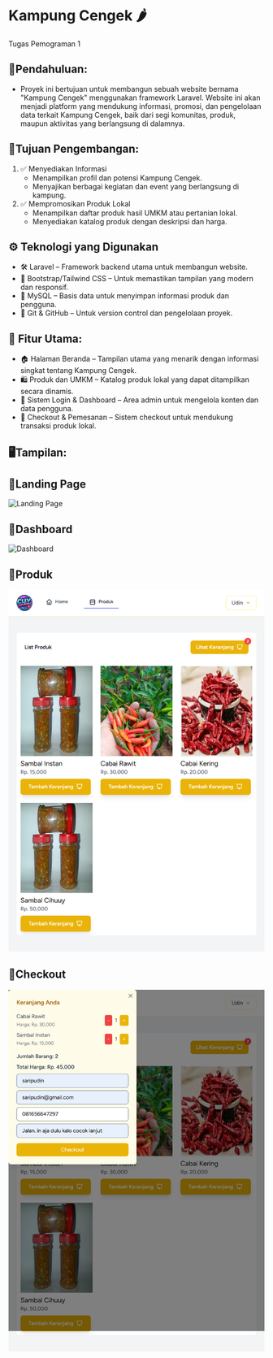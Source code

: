 # Kampung Cengek 🌶
Tugas Pemograman 1


## 📢Pendahuluan:
- Proyek ini bertujuan untuk membangun sebuah website bernama "Kampung Cengek" menggunakan framework Laravel. Website ini akan menjadi platform yang mendukung informasi, promosi, dan pengelolaan data terkait Kampung Cengek, baik dari segi komunitas, produk, maupun aktivitas yang berlangsung di dalamnya.


## 📌Tujuan Pengembangan:
1. ✅ Menyediakan Informasi
   - Menampilkan profil dan potensi Kampung Cengek.
   - Menyajikan berbagai kegiatan dan event yang berlangsung di kampung.
2. ✅ Mempromosikan Produk Lokal
   - Menampilkan daftar produk hasil UMKM atau pertanian lokal.
   - Menyediakan katalog produk dengan deskripsi dan harga.

  
## ⚙️ Teknologi yang Digunakan
- 🛠 Laravel – Framework backend utama untuk membangun website.
- 🎨 Bootstrap/Tailwind CSS – Untuk memastikan tampilan yang modern dan responsif.
- 💾 MySQL – Basis data untuk menyimpan informasi produk dan pengguna.
- 🔄 Git & GitHub – Untuk version control dan pengelolaan proyek.


## 🚀 Fitur Utama:
- 🏠 Halaman Beranda – Tampilan utama yang menarik dengan informasi singkat tentang Kampung Cengek.
- 🛍 Produk dan UMKM – Katalog produk lokal yang dapat ditampilkan secara dinamis.
- 🔐 Sistem Login & Dashboard – Area admin untuk mengelola konten dan data pengguna.
- 🛒 Checkout & Pemesanan – Sistem checkout untuk mendukung transaksi produk lokal.


## 🖥️Tampilan:
## 📌Landing Page
![Landing Page](https://raw.githubusercontent.com/saripudin14/img/main/Landing%20Page.png)


## 📌Dashboard
![Dashboard](https://raw.githubusercontent.com/saripudin14/img/main/Dashboard.png)


## 📌Produk
![Produk](https://raw.githubusercontent.com/saripudin14/img/main/Produk%20.png)


## 📌Checkout
![Checkout](https://raw.githubusercontent.com/saripudin14/img/main/CO.png)

